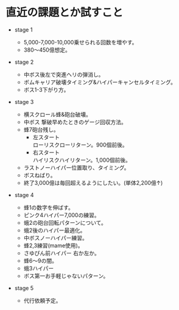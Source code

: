 # 直近の課題とか試すこと

- stage 1
  - 5,000-7,000-10,000乗せられる回数を増やす。
  - 380～450億想定。
  
- stage 2
  - 中ボス後左で突進ヘリの弾消し。
  - ボムキャリア破壊タイミング&ハイパーキャンセルタイミング。
  - ボス1-3下がり方。
  
- stage 3
  - 横スクロール蜂&砲台破壊。
  - 中ボス 撃破早めたときのゲージ回収方法。
  - 蜂7砲台残し。  
    - 左スタート  
      ローリスクローリターン。900個前後。  
    - 右スタート  
      ハイリスクハイリターン。1,000個前後。 
  - ラストノーハイパー位置取り、タイミング。
  - ボスねばり。
  - 終了3,000億は毎回超えるようにしたい。(単体2,200億↑)
  
- stage 4
  - 蜂1の数字を伸ばす。
  - ピンク4ハイパー7,000の練習。
  - 蛾2の砲台回転パターンについて。
  - 蛾2後のハイパー最適化。
  - 中ボスノーハイパー練習。
  - 蜂2,3練習(mame使用)。
  - さゆぴん前ハイパー 右か左か。
  - 蜂6～9の闇。
  - 蛾3ハイパー
  - ボス第一お手軽じゃないパターン。
  
- stage 5
  - 代行依頼予定。
